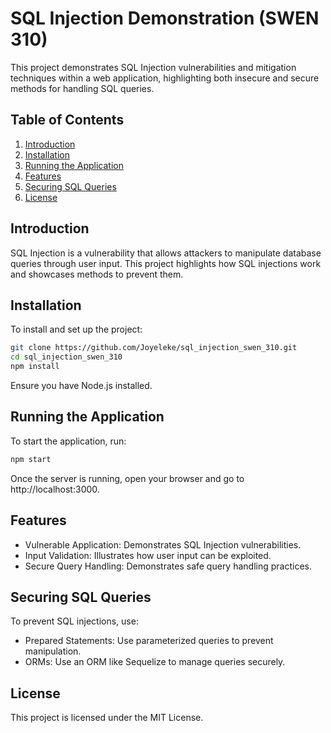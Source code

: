# SQL Injection Demonstration (SWEN 310)

This project demonstrates SQL Injection vulnerabilities and mitigation techniques within a web application, highlighting both insecure and secure methods for handling SQL queries.

## Table of Contents

1. [Introduction](#introduction)
2. [Installation](#installation)
3. [Running the Application](#running-the-application)
4. [Features](#features)
5. [Securing SQL Queries](#securing-sql-queries)
6. [License](#license)

## Introduction

SQL Injection is a vulnerability that allows attackers to manipulate database queries through user input. This project highlights how SQL injections work and showcases methods to prevent them.

## Installation

To install and set up the project:

```bash
git clone https://github.com/Joyeleke/sql_injection_swen_310.git
cd sql_injection_swen_310
npm install
```

Ensure you have Node.js installed.

## Running the Application
To start the application, run:

```bash
npm start
```

Once the server is running, open your browser and go to http://localhost:3000.

## Features
- Vulnerable Application: Demonstrates SQL Injection vulnerabilities.
- Input Validation: Illustrates how user input can be exploited.
- Secure Query Handling: Demonstrates safe query handling practices.

## Securing SQL Queries
To prevent SQL injections, use:

- Prepared Statements: Use parameterized queries to prevent manipulation.
- ORMs: Use an ORM like Sequelize to manage queries securely.

## License
This project is licensed under the MIT License.